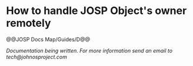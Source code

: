 # How to handle JOSP Object's owner remotely

@@JOSP Docs Map/Guides/D@@

_Documentation being written.
For more information send an email to tech@johnosproject.com_

